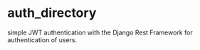 # auth_directory
simple JWT authentication with the Django Rest Framework for authentication of users.
